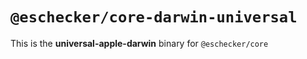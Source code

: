 # `@eschecker/core-darwin-universal`

This is the **universal-apple-darwin** binary for `@eschecker/core`
